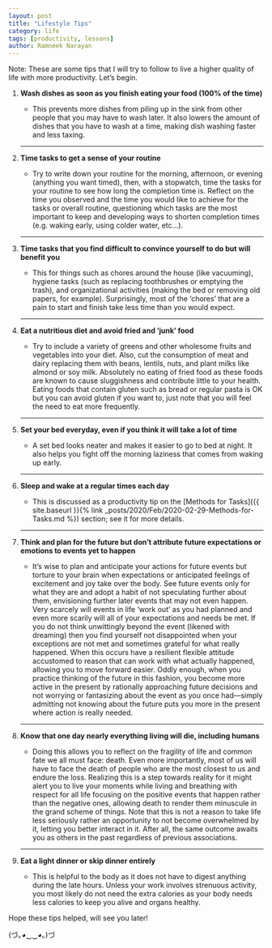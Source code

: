 ```yaml
---
layout: post
title: "Lifestyle Tips"
category: life
tags: [productivity, lessons]
author: Ramneek Narayan
---
```


Note: These are some tips that I will try to follow to live a higher quality of life with more productivity. Let’s begin.

1. **Wash dishes as soon as you finish eating your food (100% of the time)**

    - This prevents more dishes from piling up in the sink from other people that you may have to wash later. It also lowers the amount of dishes that you have to wash at a time, making dish washing faster and less taxing.

    ---

2. **Time tasks to get a sense of your routine**

    - Try to write down your routine for the morning, afternoon, or evening (anything you want timed), then, with a stopwatch, time the tasks for your routine to see how long the completion time is. Reflect on the time you observed and the time you would like to achieve for the tasks or overall routine, questioning which tasks are the most important to keep and developing ways to shorten completion times (e.g. waking early, using colder water, etc…).

    ---

3. **Time tasks that you find difficult to convince yourself to do but will benefit you**

    - This for things such as chores around the house (like vacuuming), hygiene tasks (such as replacing toothbrushes or emptying the trash), and organizational activities (making the bed or removing old papers, for example). Surprisingly, most of the ‘chores’ that are a pain to start and finish take less time than you would expect.

    ---

4. **Eat a nutritious diet and avoid fried and ‘junk’ food**

    - Try to include a variety of greens and other wholesome fruits and vegetables into your diet. Also, cut the consumption of meat and dairy replacing them with beans, lentils, nuts, and plant milks like almond or soy milk. Absolutely no eating of fried food as these foods are known to cause sluggishness and contribute little to your health. Eating foods that contain gluten such as bread or regular pasta is OK but you can avoid gluten if you want to, just note that you will feel the need to eat more frequently.  

    ---

5. **Set your bed everyday, even if you think it will take a lot of time**

    - A set bed looks neater and makes it easier to go to bed at night. It also helps you fight off the morning laziness that comes from waking up early.

    ---

6. **Sleep and wake at a regular times each day**

    - This is discussed as a productivity tip on the [Methods for Tasks]({{ site.baseurl }}{% link _posts/2020/Feb/2020-02-29-Methods-for-Tasks.md %}) section; see it for more details.

    ---

7. **Think and plan for the future but don’t attribute future expectations or emotions to events yet to happen**

    - It’s wise to plan and anticipate your actions for future events but torture to your brain when expectations or anticipated feelings of excitement and joy take over the body. See future events only for what they are and adopt a habit of not speculating further about them, envisioning further later events that may not even happen. Very scarcely will events in life ‘work out’ as you had planned and even more scarily will all of your expectations and needs be met. If you do not think unwittingly beyond the event (likened with dreaming) then you find yourself not disappointed when your exceptions are not met and sometimes grateful for what really happened. When this occurs have a resilient flexible attitude accustomed to reason that can work with what actually happened, allowing you to move forward easier. Oddly enough, when you practice thinking of the future in this fashion, you become more active in the present by rationally approaching future decisions and not worrying or fantasizing about the event as you once had—simply admitting not knowing about the future puts you more in the present where action is really needed.

    ---

8. **Know that one day nearly everything living will die, including humans**

    - Doing this allows you to reflect on the fragility of life and common fate we all must face: death. Even more importantly, most of us will have to face the death of people who are the most closest to us and endure the loss. Realizing this is a step towards reality for it might alert you to live your moments while living and breathing with respect for all life focusing on the positive events that happen rather than the negative ones, allowing death to render them minuscule in the grand scheme of things. Note that this is not a reason to take life less seriously rather an opportunity to not become overwhelmed by it, letting you better interact in it. After all, the same outcome awaits you as others in the past regardless of previous associations.

    ---

9. **Eat a light dinner or skip dinner entirely**

    - This is helpful to the body as it does not have to digest anything during the late hours. Unless your work involves strenuous activity, you most likely do not need the extra calories as your body needs less calories to keep you alive and organs healthy.

Hope these tips helped, will see you later! <i class="fas fa-meteor"></i>

(づ｡◕‿‿◕｡)づ
